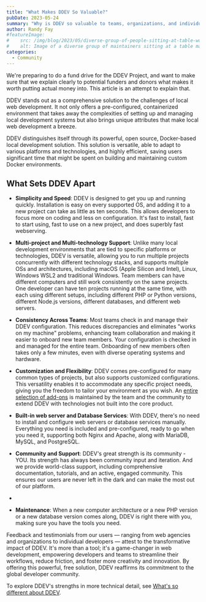 ```yaml
---
title: "What Makes DDEV So Valuable?"
pubDate: 2023-05-24
summary: "Why is DDEV so valuable to teams, organizations, and individuals?"
author: Randy Fay
#featureImage:
#    src: /img/blog/2023/05/diverse-group-of-people-sitting-at-table-working.jpg
#    alt: Image of a diverse group of maintainers sitting at a table maintaining DDEV
categories:
  - Community
---
```


We're preparing to do a fund drive for the DDEV Project, and want to make sure that we explain clearly to potential funders and donors what makes it worth putting actual money into. This article is an attempt to explain that. 

DDEV stands out as a comprehensive solution to the challenges of local web development. It not only offers a pre-configured, containerized environment that takes away the complexities of setting up and managing local development systems but also brings unique attributes that make local web development a breeze.

DDEV distinguishes itself through its powerful, open source, Docker-based local development solution. This solution is versatile, able to adapt to various platforms and technologies, and highly efficient, saving users significant time that might be spent on building and maintaining custom Docker environments.

## What Sets DDEV Apart

- **Simplicity and Speed**: DDEV is designed to get you up and running quickly. Installation is easy on every supported OS, and adding it to a new project can take as little as ten seconds. This allows developers to focus more on coding and less on configuration. It's fast to install, fast to start using, fast to use on a new project, and does superbly fast webserving.

- **Multi-project and Multi-technology Support**: Unlike many local development environments that are tied to specific platforms or technologies, DDEV is versatile, allowing you to run multiple projects concurrently with different technology stacks, and supports multiple OSs and architectures, including macOS (Apple Silicon and Intel), Linux, Windows WSL2 and traditional Windows. Team members can have different computers and still work consistently on the same projects. One developer can have ten projects running at the same time, with each using different setups, including different PHP or Python versions, different Node.js versions, different databases, and different web servers.

- **Consistency Across Teams**: Most teams check in and manage their DDEV configuration. This reduces discrepancies and eliminates "works on my machine" problems, enhancing team collaboration and making it easier to onboard new team members. Your configuration is checked in and managed for the entire team. Onboarding of new members often takes only a few minutes, even with diverse operating systems and hardware.

- **Customization and Flexibility**: DDEV comes pre-configured for many common types of projects, but also supports customized configurations. This versatility enables it to accommodate any specific project needs, giving you the freedom to tailor your environment as you wish. An [entire selection of add-ons](https://ddev.readthedocs.io/en/latest/users/extend/additional-services/) is maintained by the team and the community to extend DDEV with technologies not built into the core product.

- **Built-in web server and Database Services**: With DDEV, there's no need to install and configure web servers or database services manually. Everything you need is included and pre-configured, ready to go when you need it, supporting both Nginx and Apache, along with MariaDB, MySQL, and PostgreSQL.

- **Community and Support**: DDEV's great strength is its community - YOU. Its strength has always been community input and iteration. And we provide world-class support, including comprehensive documentation, tutorials, and an active, engaged community. This ensures our users are never left in the dark and can make the most out of our platform.
- 
- **Maintenance**: When a new computer architecture or a new PHP version or a new database version comes along, DDEV is right there with you, making sure you have the tools you need. 

Feedback and testimonials from our users — ranging from web agencies and organizations to individual developers — attest to the transformative impact of DDEV. It's more than a tool; it's a game-changer in web development, empowering developers and teams to streamline their workflows, reduce friction, and foster more creativity and innovation. By offering this powerful, free solution, DDEV reaffirms its commitment to the global developer community.

To explore DDEV's strengths in more technical detail, see [What's so different about DDEV](whats-so-different-about-ddev-local.md).
